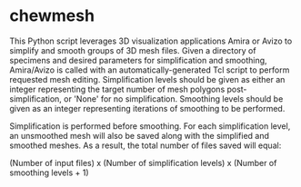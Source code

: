 # chewmesh
This Python script leverages 3D visualization applications Amira or Avizo to 
simplify and smooth groups of 3D mesh files. Given a directory of specimens and
desired parameters for simplification and smoothing, Amira/Avizo is called with 
an automatically-generated Tcl script to perform requested mesh editing. 
Simplification levels should be given as either an integer representing the 
target number of mesh polygons post-simplification, or 'None' for no 
simplification. Smoothing levels should be given as an integer representing 
iterations of smoothing to be performed. 

Simplification is performed before smoothing. For each simplification level, 
an unsmoothed mesh will also be saved along with the simplified and smoothed 
meshes. As a result, the total number of files saved will equal:

(Number of input files) x (Number of simplification levels) x (Number of smoothing levels + 1)
